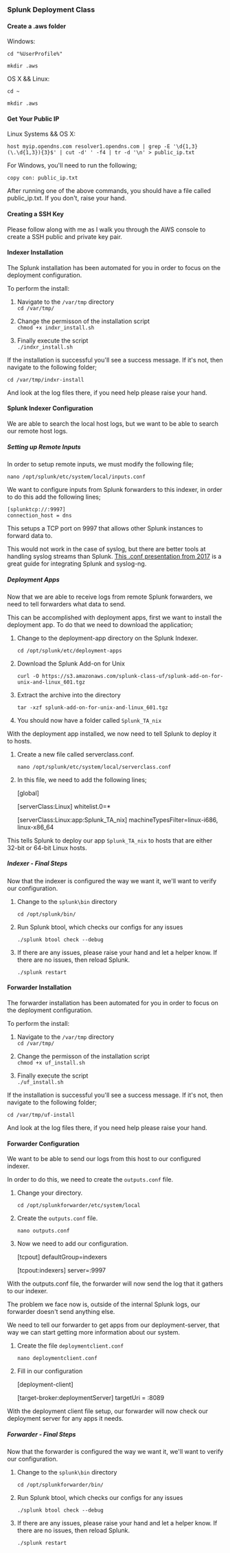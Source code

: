 ### Splunk Deployment Class

#### Create a .aws folder

Windows:

 `cd "%UserProfile%"`

 `mkdir .aws`

OS X && Linux:

 `cd ~`
 
 `mkdir .aws`


#### Get Your Public IP

Linux Systems && OS X:
 
    host myip.opendns.com resolver1.opendns.com | grep -E '\d{1,3}(\.\d{1,3}){3}$' | cut -d' ' -f4 | tr -d '\n' > public_ip.txt
    
For Windows, you'll need to run the following;

 `copy con: public_ip.txt`

After running one of the above commands, you should have a file called public_ip.txt. If you don't, raise your hand.

#### Creating a SSH Key

Please follow along with me as I walk you through the AWS console to create a SSH public and private key pair.

#### Indexer Installation

The Splunk installation has been automated for you in order to focus on the deployment configuration.

To perform the install:

1. Navigate to the `/var/tmp` directory  
    `cd /var/tmp/`
    
2. Change the permisson of the installation script  
    `chmod +x indxr_install.sh`
    
    
3. Finally execute the script  
    `./indxr_install.sh`
    
    
If the installation is successful you'll see a success message. If it's not, then navigate to the following folder;

`cd /var/tmp/indxr-install`

 
 And look at the log files there, if you need help please raise your hand.

#### Splunk Indexer Configuration

We are able to search the local host logs, but we want to be able to search our remote host logs. 

##### Setting up Remote Inputs

In order to setup remote inputs, we must modify the following file;

`nano /opt/splunk/etc/system/local/inputs.conf`

We want to configure inputs from Splunk forwarders to this indexer, in order to do this add the following lines;

            
    [splunktcp://:9997]  
    connection_host = dns
    
This setups a TCP port on 9997 that allows other Splunk instances to forward data to.

This would not work in the case of syslog, but there are better tools at handling syslog streams than Splunk. [This .conf presentation from 2017](https://conf.splunk.com/files/2017/slides/the-critical-syslog-tricks-that-no-one-seems-to-know-about.pdf) is a great guide for integrating Splunk and syslog-ng.
            
##### Deployment Apps

Now that we are able to receive logs from remote Splunk forwarders, we need to tell forwarders what data to send.

This can be accomplished with deployment apps, first we want to install the deployment app. To do that we need to download the application;

1. Change to the deployment-app directory on the Splunk Indexer.  
     
     `cd /opt/splunk/etc/deployment-apps`
     
2. Download the Splunk Add-on for Unix

      `curl -O https://s3.amazonaws.com/splunk-class-uf/splunk-add-on-for-unix-and-linux_601.tgz` 

3. Extract the archive into the directory

      `tar -xzf splunk-add-on-for-unix-and-linux_601.tgz`
      
4. You should now have a folder called `Splunk_TA_nix`
     
With the deployment app installed, we now need to tell Splunk to deploy it to hosts.     
     
1. Create a new file called serverclass.conf.
 
      `nano /opt/splunk/etc/system/local/serverclass.conf`
      
2. In this file, we need to add the following lines;

    
    [global]  
        
    [serverClass:Linux]
    whitelist.0=*
    
    [serverClass:Linux:app:Splunk_TA_nix]
    machineTypesFilter=linux-i686, linux-x86_64
    
This tells Splunk to deploy our app `Splunk_TA_nix` to hosts that are either 32-bit or 64-bit Linux hosts.

##### Indexer - Final Steps

Now that the indexer is configured the way we want it, we'll want to verify our configuration.

1. Change to the `splunk\bin` directory

     `cd /opt/splunk/bin/`
     
2. Run Splunk btool, which checks our configs for any issues

    `./splunk btool check --debug`
    
3. If there are any issues, please raise your hand and let a helper know. If there are no issues, then reload Splunk.

    `./splunk restart`


#### Forwarder Installation

The forwarder installation has been automated for you in order to focus on the deployment configuration.

To perform the install:

1. Navigate to the `/var/tmp` directory  
    `cd /var/tmp/`
    
2. Change the permisson of the installation script  
    `chmod +x uf_install.sh`
    
3. Finally execute the script  
    `./uf_install.sh`
    
If the installation is successful you'll see a success message. If it's not, then navigate to the following folder;

 `cd /var/tmp/uf-install`
 
 And look at the log files there, if you need help please raise your hand.
 
 #### Forwarder Configuration
 
 We want to be able to send our logs from this host to our configured indexer.
 
 In order to do this, we need to create the `outputs.conf` file.
 
1. Change your directory.
 
    `cd /opt/splunkforwarder/etc/system/local`
    
2. Create the `outputs.conf` file.
 
    `nano outputs.conf`
    
3. Now we need to add our configuration.
 
 
    [tcpout]
    defaultGroup=indexers

    [tcpout:indexers]
    server=<ip-of-your-indexer>:9997
    
With the outputs.conf file, the forwarder will now send the log that it gathers to our indexer.

The problem we face now is, outside of the internal Splunk logs, our forwarder doesn't send anything else.

We need to tell our forwarder to get apps from our deployment-server, that way we can start getting more information about our system.

1. Create the file `deploymentclient.conf`

    `nano deploymentclient.conf`
    
2. Fill in our configuration


    [deployment-client]
    
    [target-broker:deploymentServer]
    targetUri = <ip-of-your-indexer>:8089
    
With the deployment client file setup, our forwarder will now check our deployment server for any apps it needs.

##### Forwarder - Final Steps

Now that the forwarder is configured the way we want it, we'll want to verify our configuration.

1. Change to the `splunk\bin` directory

     `cd /opt/splunkforwarder/bin/`
     
2. Run Splunk btool, which checks our configs for any issues

    `./splunk btool check --debug`
    
3. If there are any issues, please raise your hand and let a helper know. If there are no issues, then reload Splunk.

    `./splunk restart`
    
 
